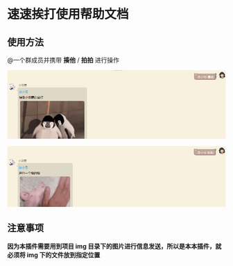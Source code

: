 # 速速挨打使用帮助文档

## 使用方法

@一个群成员并携带 **揍他** / **拍拍** 进行操作

![](./imgs/beatingFast/1.png)

![](./imgs/beatingFast/2.png)

## 注意事项

**因为本插件需要用到项目 img 目录下的图片进行信息发送，所以是本本插件，就必须将 img 下的文件放到指定位置**
